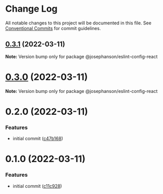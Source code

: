 # Change Log

All notable changes to this project will be documented in this file.
See [Conventional Commits](https://conventionalcommits.org) for commit guidelines.

## [0.3.1](https://github.com/JosephAnson/eslint-config-vue-2/compare/v0.3.0...v0.3.1) (2022-03-11)

**Note:** Version bump only for package @josephanson/eslint-config-react





# [0.3.0](https://github.com/JosephAnson/eslint-config-vue-2/compare/v0.2.0...v0.3.0) (2022-03-11)

**Note:** Version bump only for package @josephanson/eslint-config-react





# 0.2.0 (2022-03-11)


### Features

* initial commit ([c47b168](https://github.com/JosephAnson/eslint-config-vue-2/commit/c47b16870580f0a98d5e22ece96017be59791912))





# 0.1.0 (2022-03-11)


### Features

* initial commit ([c11c928](https://github.com/JosephAnson/eslint-config-vue-2/commit/c11c9284bc4ff7f443523292fbdc9bf3929595d8))
